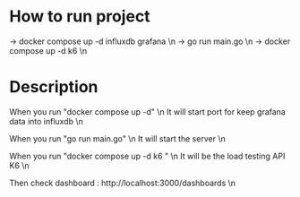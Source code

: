 # How to run project 
-> docker compose up -d influxdb grafana \n
-> go run main.go \n
-> docker compose up -d k6 \n

# Description
When you run "docker compose up -d" \n
It will start port for keep grafana data into influxdb \n

When you run "go run main.go" \n
It will start the server \n

When you run "docker compose up -d k6 " \n
It will be the load testing API K6 \n

Then check dashboard : http://localhost:3000/dashboards \n
